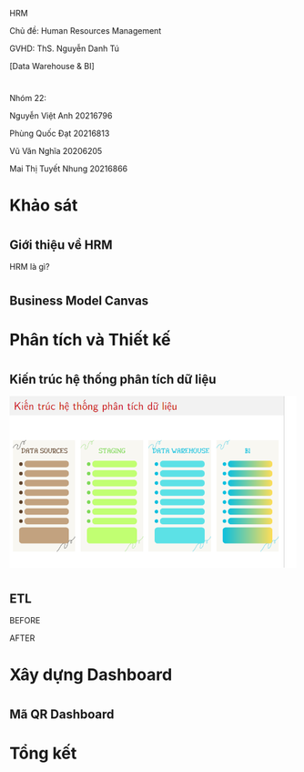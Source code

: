HRM

Chủ đề: Human Resources Management

GVHD: ThS. Nguyễn Danh Tú

[Data Warehouse \& BI]

#

Nhóm 22:

Nguyễn Việt Anh 20216796

Phùng Quốc Đạt 20216813

Vũ Văn Nghĩa 20206205

Mai Thị Tuyết Nhung 20216866

#

# Khảo sát

#

## Giới thiệu về HRM

HRM là gì?

#

## Business Model Canvas

#

# Phân tích và Thiết kế

#

## Kiến trúc hệ thống phân tích dữ liệu

![alt text](image.png)

#

## ETL

BEFORE

AFTER

#

# Xây dựng Dashboard

#

## Mã QR Dashboard

#

# Tổng kết

